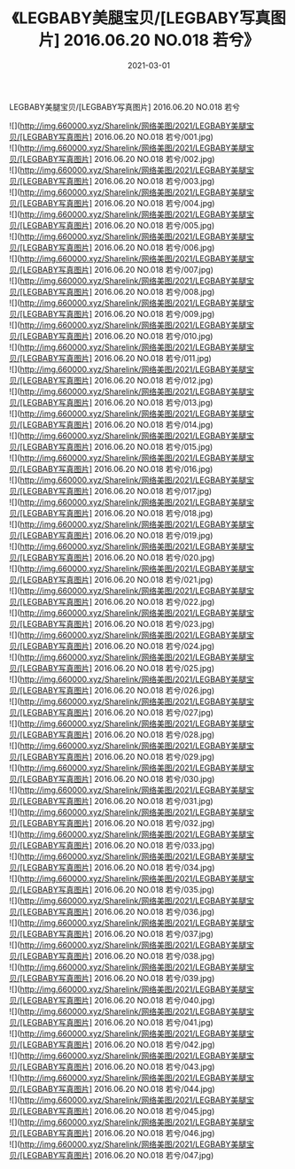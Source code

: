 ﻿---
layout: post
title:  《LEGBABY美腿宝贝/[LEGBABY写真图片] 2016.06.20 NO.018 若兮》
date:   2021-03-01
img: http://img.660000.xyz/Sharelink/网络美图/2021/LEGBABY美腿宝贝/[LEGBABY写真图片] 2016.06.20 NO.018 若兮/000.jpg
categories: [美女, 清纯, 唯美]
---

LEGBABY美腿宝贝/[LEGBABY写真图片] 2016.06.20 NO.018 若兮

 ![](http://img.660000.xyz/Sharelink/网络美图/2021/LEGBABY美腿宝贝/[LEGBABY写真图片] 2016.06.20 NO.018 若兮/001.jpg) <br>![](http://img.660000.xyz/Sharelink/网络美图/2021/LEGBABY美腿宝贝/[LEGBABY写真图片] 2016.06.20 NO.018 若兮/002.jpg) <br>![](http://img.660000.xyz/Sharelink/网络美图/2021/LEGBABY美腿宝贝/[LEGBABY写真图片] 2016.06.20 NO.018 若兮/003.jpg) <br>![](http://img.660000.xyz/Sharelink/网络美图/2021/LEGBABY美腿宝贝/[LEGBABY写真图片] 2016.06.20 NO.018 若兮/004.jpg) <br>![](http://img.660000.xyz/Sharelink/网络美图/2021/LEGBABY美腿宝贝/[LEGBABY写真图片] 2016.06.20 NO.018 若兮/005.jpg) <br>![](http://img.660000.xyz/Sharelink/网络美图/2021/LEGBABY美腿宝贝/[LEGBABY写真图片] 2016.06.20 NO.018 若兮/006.jpg) <br>![](http://img.660000.xyz/Sharelink/网络美图/2021/LEGBABY美腿宝贝/[LEGBABY写真图片] 2016.06.20 NO.018 若兮/007.jpg) <br>![](http://img.660000.xyz/Sharelink/网络美图/2021/LEGBABY美腿宝贝/[LEGBABY写真图片] 2016.06.20 NO.018 若兮/008.jpg) <br>![](http://img.660000.xyz/Sharelink/网络美图/2021/LEGBABY美腿宝贝/[LEGBABY写真图片] 2016.06.20 NO.018 若兮/009.jpg) <br>![](http://img.660000.xyz/Sharelink/网络美图/2021/LEGBABY美腿宝贝/[LEGBABY写真图片] 2016.06.20 NO.018 若兮/010.jpg) <br>![](http://img.660000.xyz/Sharelink/网络美图/2021/LEGBABY美腿宝贝/[LEGBABY写真图片] 2016.06.20 NO.018 若兮/011.jpg) <br>![](http://img.660000.xyz/Sharelink/网络美图/2021/LEGBABY美腿宝贝/[LEGBABY写真图片] 2016.06.20 NO.018 若兮/012.jpg) <br>![](http://img.660000.xyz/Sharelink/网络美图/2021/LEGBABY美腿宝贝/[LEGBABY写真图片] 2016.06.20 NO.018 若兮/013.jpg) <br>![](http://img.660000.xyz/Sharelink/网络美图/2021/LEGBABY美腿宝贝/[LEGBABY写真图片] 2016.06.20 NO.018 若兮/014.jpg) <br>![](http://img.660000.xyz/Sharelink/网络美图/2021/LEGBABY美腿宝贝/[LEGBABY写真图片] 2016.06.20 NO.018 若兮/015.jpg) <br>![](http://img.660000.xyz/Sharelink/网络美图/2021/LEGBABY美腿宝贝/[LEGBABY写真图片] 2016.06.20 NO.018 若兮/016.jpg) <br>![](http://img.660000.xyz/Sharelink/网络美图/2021/LEGBABY美腿宝贝/[LEGBABY写真图片] 2016.06.20 NO.018 若兮/017.jpg) <br>![](http://img.660000.xyz/Sharelink/网络美图/2021/LEGBABY美腿宝贝/[LEGBABY写真图片] 2016.06.20 NO.018 若兮/018.jpg) <br>![](http://img.660000.xyz/Sharelink/网络美图/2021/LEGBABY美腿宝贝/[LEGBABY写真图片] 2016.06.20 NO.018 若兮/019.jpg) <br>![](http://img.660000.xyz/Sharelink/网络美图/2021/LEGBABY美腿宝贝/[LEGBABY写真图片] 2016.06.20 NO.018 若兮/020.jpg) <br>![](http://img.660000.xyz/Sharelink/网络美图/2021/LEGBABY美腿宝贝/[LEGBABY写真图片] 2016.06.20 NO.018 若兮/021.jpg) <br>![](http://img.660000.xyz/Sharelink/网络美图/2021/LEGBABY美腿宝贝/[LEGBABY写真图片] 2016.06.20 NO.018 若兮/022.jpg) <br>![](http://img.660000.xyz/Sharelink/网络美图/2021/LEGBABY美腿宝贝/[LEGBABY写真图片] 2016.06.20 NO.018 若兮/023.jpg) <br>![](http://img.660000.xyz/Sharelink/网络美图/2021/LEGBABY美腿宝贝/[LEGBABY写真图片] 2016.06.20 NO.018 若兮/024.jpg) <br>![](http://img.660000.xyz/Sharelink/网络美图/2021/LEGBABY美腿宝贝/[LEGBABY写真图片] 2016.06.20 NO.018 若兮/025.jpg) <br>![](http://img.660000.xyz/Sharelink/网络美图/2021/LEGBABY美腿宝贝/[LEGBABY写真图片] 2016.06.20 NO.018 若兮/026.jpg) <br>![](http://img.660000.xyz/Sharelink/网络美图/2021/LEGBABY美腿宝贝/[LEGBABY写真图片] 2016.06.20 NO.018 若兮/027.jpg) <br>![](http://img.660000.xyz/Sharelink/网络美图/2021/LEGBABY美腿宝贝/[LEGBABY写真图片] 2016.06.20 NO.018 若兮/028.jpg) <br>![](http://img.660000.xyz/Sharelink/网络美图/2021/LEGBABY美腿宝贝/[LEGBABY写真图片] 2016.06.20 NO.018 若兮/029.jpg) <br>![](http://img.660000.xyz/Sharelink/网络美图/2021/LEGBABY美腿宝贝/[LEGBABY写真图片] 2016.06.20 NO.018 若兮/030.jpg) <br>![](http://img.660000.xyz/Sharelink/网络美图/2021/LEGBABY美腿宝贝/[LEGBABY写真图片] 2016.06.20 NO.018 若兮/031.jpg) <br>![](http://img.660000.xyz/Sharelink/网络美图/2021/LEGBABY美腿宝贝/[LEGBABY写真图片] 2016.06.20 NO.018 若兮/032.jpg) <br>![](http://img.660000.xyz/Sharelink/网络美图/2021/LEGBABY美腿宝贝/[LEGBABY写真图片] 2016.06.20 NO.018 若兮/033.jpg) <br>![](http://img.660000.xyz/Sharelink/网络美图/2021/LEGBABY美腿宝贝/[LEGBABY写真图片] 2016.06.20 NO.018 若兮/034.jpg) <br>![](http://img.660000.xyz/Sharelink/网络美图/2021/LEGBABY美腿宝贝/[LEGBABY写真图片] 2016.06.20 NO.018 若兮/035.jpg) <br>![](http://img.660000.xyz/Sharelink/网络美图/2021/LEGBABY美腿宝贝/[LEGBABY写真图片] 2016.06.20 NO.018 若兮/036.jpg) <br>![](http://img.660000.xyz/Sharelink/网络美图/2021/LEGBABY美腿宝贝/[LEGBABY写真图片] 2016.06.20 NO.018 若兮/037.jpg) <br>![](http://img.660000.xyz/Sharelink/网络美图/2021/LEGBABY美腿宝贝/[LEGBABY写真图片] 2016.06.20 NO.018 若兮/038.jpg) <br>![](http://img.660000.xyz/Sharelink/网络美图/2021/LEGBABY美腿宝贝/[LEGBABY写真图片] 2016.06.20 NO.018 若兮/039.jpg) <br>![](http://img.660000.xyz/Sharelink/网络美图/2021/LEGBABY美腿宝贝/[LEGBABY写真图片] 2016.06.20 NO.018 若兮/040.jpg) <br>![](http://img.660000.xyz/Sharelink/网络美图/2021/LEGBABY美腿宝贝/[LEGBABY写真图片] 2016.06.20 NO.018 若兮/041.jpg) <br>![](http://img.660000.xyz/Sharelink/网络美图/2021/LEGBABY美腿宝贝/[LEGBABY写真图片] 2016.06.20 NO.018 若兮/042.jpg) <br>![](http://img.660000.xyz/Sharelink/网络美图/2021/LEGBABY美腿宝贝/[LEGBABY写真图片] 2016.06.20 NO.018 若兮/043.jpg) <br>![](http://img.660000.xyz/Sharelink/网络美图/2021/LEGBABY美腿宝贝/[LEGBABY写真图片] 2016.06.20 NO.018 若兮/044.jpg) <br>![](http://img.660000.xyz/Sharelink/网络美图/2021/LEGBABY美腿宝贝/[LEGBABY写真图片] 2016.06.20 NO.018 若兮/045.jpg) <br>![](http://img.660000.xyz/Sharelink/网络美图/2021/LEGBABY美腿宝贝/[LEGBABY写真图片] 2016.06.20 NO.018 若兮/046.jpg) <br>![](http://img.660000.xyz/Sharelink/网络美图/2021/LEGBABY美腿宝贝/[LEGBABY写真图片] 2016.06.20 NO.018 若兮/047.jpg) <br>